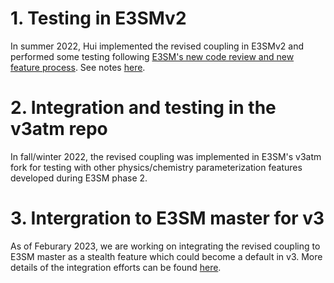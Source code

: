 # 1. Testing in E3SMv2

In summer 2022, Hui implemented the revised coupling in E3SMv2
and performed some testing following 
[E3SM's new code review and new feature process](https://acme-climate.atlassian.net/wiki/spaces/DOC/pages/3438608385/E3SM+Code+Review+and+New+Feature+Process).
See notes [here](2022_v2/2022_v2_notes.md).

# 2. Integration and testing in the v3atm repo

In fall/winter 2022, the revised coupling was implemented in 
E3SM's v3atm fork for testing with other physics/chemistry
parameterization features developed during E3SM phase 2.

# 3. Intergration to E3SM master for v3

As of Feburary 2023, we are working on integrating the revised coupling
to E3SM master as a stealth feature which could become a default in v3.
More details of the integration efforts can be found [here](2023_v3/2023_v3_notes.md).
